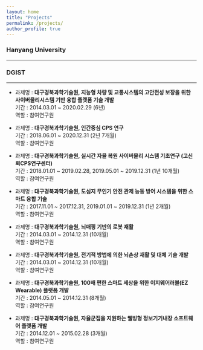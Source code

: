 ```yaml
---
layout: home
title: "Projects"
permalink: /projects/
author_profile: true
---
```




### Hanyang University
***





### DGIST
***

* 과제명 : **대구경북과학기술원, 지능형 차량 및 교통시스템의 고안전성 보장을 위한 사이버물리시스템 기반 융합 플랫폼 기술 개발**<br>
기간 : 2014.03.01 ~ 2020.02.29 (6년) <br>
역할 : 참여연구원

* 과제명 : **대구경북과학기술원, 인간중심 CPS 연구**<br>
기간 : 2018.06.01 ~ 2020.12.31 (2년 7개월) <br>
역할 : 참여연구원

* 과제명 : **대구경북과학기술원, 실시간 자율 복원 사이버물리 시스템 기초연구 (고신뢰CPS연구센터)**<br>
기간 : 2018.01.01 ~ 2019.02.28, 2019.05.01 ~ 2019.12.31 (1년 10개월) <br>
역할 : 참여연구원

* 과제명 : **대구경북과학기술원, 도심지 무인기 안전 관제 능동 방어 시스템을 위한 스마트 융합 기술**<br>
기간 : 2017.11.01 ~ 2017.12.31, 2019.01.01 ~ 2019.12.31 (1년 2개월) <br>
역할 : 참여연구원

* 과제명 : **대구경북과학기술원, 뇌매핑 기반의 로봇 재활**<br>
기간 : 2014.03.01 ~ 2014.12.31 (10개월) <br>
역할 : 참여연구원

* 과제명 : **대구경북과학기술원, 전기적 방법에 의한 뇌손상 재활 및 대체 기술 개발**<br>
기간 : 2014.03.01 ~ 2014.12.31 (10개월) <br>
역할 : 참여연구원

* 과제명 : **대구경북과학기술원, 100배 편한 스마트 세상을 위한 이지웨어러블(EZ Wearable) 플랫폼 개발**<br>
기간 : 2014.05.01 ~ 2014.12.31 (8개월) <br>
역할 : 참여연구원

* 과제명 : **대구경북과학기술원, 자율군집을 지원하는 웰빙형 정보기기내장 소프트웨어 플랫폼 개발**<br>
기간 : 2014.12.01 ~ 2015.02.28 (3개월) <br>
역할 : 참여연구원
